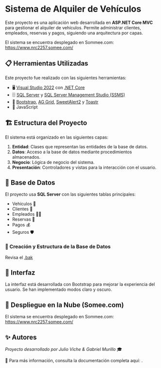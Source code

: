 # Sistema de Alquiler de Vehículos

Este proyecto es una aplicación web desarrollada en **ASP.NET Core MVC** para gestionar el alquiler de vehículos. Permite administrar clientes, empleados, reservas y pagos, siguiendo una arquitectura por capas.

El sistema se encuentra desplegado en Sommee.com: https://www.nrc2257.somee.com/

## 📋 Herramientas Utilizadas

Este proyecto fue realizado con las siguientes herramientas:

- 🖥 [Visual Studio 2022](https://visualstudio.microsoft.com/es/) con [.NET Core](https://dotnet.microsoft.com/en-us/download)
- 🗄 [SQL Server](https://www.microsoft.com/es-es/sql-server/sql-server-downloads?msockid=21b775cbdea664c60c25605adfbc6581) y [SQL Server Management Studio (SSMS)](https://learn.microsoft.com/en-us/ssms/download-sql-server-management-studio-ssms)
- 🎨 [Bootstrap](https://getbootstrap.com/), [AG Grid](https://www.ag-grid.com/), [SweetAlert2](https://sweetalert2.github.io/) y [Toastr](https://codeseven.github.io/toastr/)
- 📜 JavaScript

## 🏗 Estructura del Proyecto

El sistema está organizado en las siguientes capas:

1. **Entidad**: Clases que representan las entidades de la base de datos.
2. **Datos**: Acceso a la base de datos mediante procedimientos almacenados.
3. **Negocio**: Lógica de negocio del sistema.
4. **Presentación**: Controladores y vistas para la interacción con el usuario.

## 📌 Base de Datos

El proyecto usa **SQL Server** con las siguientes tablas principales:

- Vehículos 🚗
- Clientes 👤
- Empleados 👨‍💼
- Reservas 📅
- Pagos 💰
- Seguros 🛡

### 📜 Creación y Estructura de la Base de Datos

Revisa el [.bak]()

## 🎨 Interfaz
La interfaz está desarrollada con Bootstrap para mejorar la experiencia del usuario. Se han implementado modos claro y oscuro.

## 🚀 Despliegue en la Nube (Somee.com)
El sistema se encuentra desplegado en Sommee.com: https://www.nrc2257.somee.com/

## ✨ Autores
*Proyecto desarrollado por Julio Viche & Gabriel Murillo* 🎓

📌 Para más información, consulta la documentación completa aquí: .